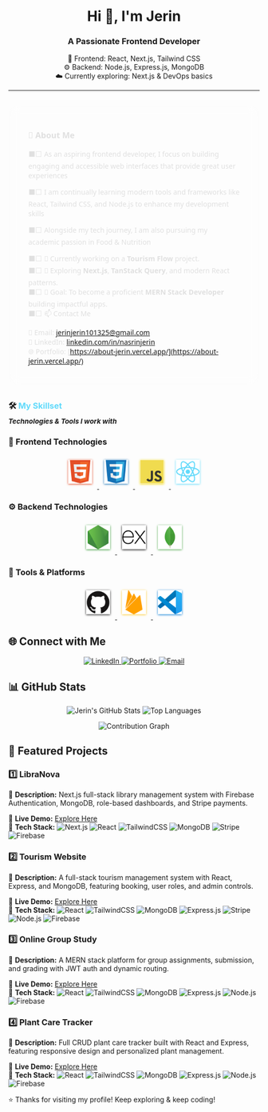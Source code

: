 <h1 align="center">Hi 👋, I'm Jerin</h1>
<h3 align="center">A Passionate Frontend Developer</h3>

<p align="center">
  🚀 Frontend: React, Next.js, Tailwind CSS <br/>
  ⚙️ Backend: Node.js, Express.js, MongoDB <br/>
  ☁️ Currently exploring: Next.js & DevOps basics
</p>

<hr/>


<!-- About Me Section with glassmorphism card style -->

<div style="
  background: rgba(255, 255, 255, 0.1);
  backdrop-filter: blur(10px);
  -webkit-backdrop-filter: blur(10px);
  border-radius: 20px;
  padding: 25px 40px;
  max-width: 900px;
  margin: 30px auto;
  color: #e0e0e0;
  font-family: 'Segoe UI', Tahoma, Geneva, Verdana, sans-serif;
">

### 💫 About Me  

⬛⬜ As an aspiring frontend developer, I focus on building engaging and accessible web interfaces that provide great user experiences  

⬛⬜ I am continually learning modern tools and frameworks like React, Tailwind CSS, and Node.js to enhance my development skills  

⬛⬜ Alongside my tech journey, I am also pursuing my academic passion in Food & Nutrition


⬛⬜ 🔭 Currently working on a **Tourism Flow** project.  
⬛⬜ 🌱 Exploring **Next.js**, **TanStack Query**, and modern React patterns.  
⬛⬜ 🎯 Goal: To become a proficient **MERN Stack Developer** building impactful apps.  
⬛⬜ 📫 Contact Me

📧 Email: jerinjerin101325@gmail.com  
🔗 LinkedIn: [linkedin.com/in/nasrinjerin](https://www.linkedin.com/in/nasrinjerin)  
🌐 Portfolio: [https://about-jerin.vercel.app/](https://about-jerin.vercel.app/)

</div>

### 🛠 <span style="color:#61dafb;">My Skillset</span> <br/><sub><i>Technologies & Tools I work with</i></sub>

### 🎨 Frontend Technologies  
<div align="center" style="margin-bottom:20px;">

<a href="https://developer.mozilla.org/en-US/docs/Web/HTML" title="HTML5" target="_blank" rel="noopener noreferrer">
  <img src="https://raw.githubusercontent.com/devicons/devicon/master/icons/html5/html5-original.svg" alt="HTML5" width="48" height="48" style="margin:10px; filter: drop-shadow(0 1px 2px #e44d26);" />
</a>

<a href="https://developer.mozilla.org/en-US/docs/Web/CSS" title="CSS3" target="_blank" rel="noopener noreferrer">
  <img src="https://raw.githubusercontent.com/devicons/devicon/master/icons/css3/css3-original.svg" alt="CSS3" width="48" height="48" style="margin:10px; filter: drop-shadow(0 1px 2px #1572b6);" />
</a>

<a href="https://developer.mozilla.org/en-US/docs/Web/JavaScript" title="JavaScript" target="_blank" rel="noopener noreferrer">
  <img src="https://raw.githubusercontent.com/devicons/devicon/master/icons/javascript/javascript-original.svg" alt="JavaScript" width="48" height="48" style="margin:10px; filter: drop-shadow(0 1px 2px #f7df1e);" />
</a>

<a href="https://reactjs.org/" title="React" target="_blank" rel="noopener noreferrer">
  <img src="https://raw.githubusercontent.com/devicons/devicon/master/icons/react/react-original.svg" alt="React" width="48" height="48" style="margin:10px; filter: drop-shadow(0 1px 2px #61dafb);" />
</a>

</div>

### ⚙️ Backend Technologies  
<div align="center" style="margin-bottom:20px;">

<a href="https://nodejs.org/" title="Node.js" target="_blank" rel="noopener noreferrer">
  <img src="https://raw.githubusercontent.com/devicons/devicon/master/icons/nodejs/nodejs-original.svg" alt="Node.js" width="48" height="48" style="margin:10px; filter: drop-shadow(0 1px 2px #339933);" />
</a>

<a href="https://expressjs.com/" title="Express.js" target="_blank" rel="noopener noreferrer">
  <img src="https://raw.githubusercontent.com/devicons/devicon/master/icons/express/express-original.svg" alt="Express.js" width="48" height="48" style="margin:10px; filter: drop-shadow(0 1px 2px #000000);" />
</a>

<a href="https://www.mongodb.com/" title="MongoDB" target="_blank" rel="noopener noreferrer">
  <img src="https://raw.githubusercontent.com/devicons/devicon/master/icons/mongodb/mongodb-original.svg" alt="MongoDB" width="48" height="48" style="margin:10px; filter: drop-shadow(0 1px 2px #4ea94b);" />
</a>

</div>

### 🔧 Tools & Platforms  
<div align="center">
<a href="https://github.com/" title="GitHub" target="_blank" rel="noopener noreferrer">
  <img src="https://raw.githubusercontent.com/devicons/devicon/master/icons/github/github-original.svg" alt="GitHub" width="48" height="48" style="margin:10px; filter: drop-shadow(0 1px 2px #181717);" />
</a>

<a href="https://firebase.google.com/" title="Firebase" target="_blank" rel="noopener noreferrer">
  <img src="https://raw.githubusercontent.com/devicons/devicon/master/icons/firebase/firebase-plain.svg" alt="Firebase" width="48" height="48" style="margin:10px; filter: drop-shadow(0 1px 2px #ffca28);" />
</a>

<a href="https://code.visualstudio.com/" title="VS Code" target="_blank" rel="noopener noreferrer">
  <img src="https://raw.githubusercontent.com/devicons/devicon/master/icons/vscode/vscode-original.svg" alt="VS Code" width="48" height="48" style="margin:10px; filter: drop-shadow(0 1px 2px #0078d4);" />
</a>

</div>

## 🌐 Connect with Me  
<p align="center">
  <a href="https://www.linkedin.com/in/nasrinjerin" target="_blank" rel="noopener noreferrer">
    <img alt="LinkedIn" src="https://img.shields.io/badge/LinkedIn-0A66C2?style=for-the-badge&logo=linkedin&logoColor=white" />
  </a>
  <a href="https://about-jerin.vercel.app/" target="_blank" rel="noopener noreferrer">
    <img alt="Portfolio" src="https://img.shields.io/badge/Portfolio-FF7139?style=for-the-badge&logo=firefox&logoColor=white" />
  </a>
  <a href="mailto:jerinjerin101325@gmail.com" target="_blank" rel="noopener noreferrer">
    <img alt="Email" src="https://img.shields.io/badge/Email-D14836?style=for-the-badge&logo=gmail&logoColor=white" />
  </a>
</p>

## 📊 GitHub Stats  

<p align="center">
  <img src="https://github-readme-stats.vercel.app/api?username=JerinOnTheXplore&show_icons=true&theme=tokyonight" alt="Jerin's GitHub Stats" height="160" />
  <img src="https://github-readme-stats.vercel.app/api/top-langs/?username=JerinOnTheXplore&layout=compact&theme=tokyonight" alt="Top Languages" height="160" />
</p>

<p align="center">
  <img src="https://activity-graph.vercel.app/graph?username=JerinOnTheXplore&theme=react-dark&area=true" alt="Contribution Graph" height="160" />
</p>



## 📌 Featured Projects
### 1️⃣ LibraNova  
🔹 **Description:** Next.js full-stack library management system with Firebase Authentication, MongoDB, role-based dashboards, and Stripe payments.  

🔹 **Live Demo:** [Explore Here](https://libra-nova-next-js-project.vercel.app/)  
🔹 **Tech Stack:** ![Next.js](https://img.shields.io/badge/Next.js-1A1A1A?style=flat-square&logo=nextdotjs&logoColor=000000)
 ![React](https://img.shields.io/badge/React-61DAFB?style=flat-square&logo=react&logoColor=white) ![TailwindCSS](https://img.shields.io/badge/Tailwind_CSS-38B2AC?style=flat-square&logo=tailwind-css&logoColor=white) ![MongoDB](https://img.shields.io/badge/MongoDB-4EA94B?style=flat-square&logo=mongodb&logoColor=white)
 ![Stripe](https://img.shields.io/badge/Stripe-635BFF?style=flat-square&logo=stripe&logoColor=white)
 ![Firebase](https://img.shields.io/badge/Firebase-FFCA28?style=flat-square&logo=firebase&logoColor=black)

### 2️⃣ Tourism Website  
🔹 **Description:** A full-stack tourism management system with React, Express, and MongoDB, featuring booking, user roles, and admin controls. 

🔹 **Live Demo:** [Explore Here](https://tourism-flow.web.app)  
🔹 **Tech Stack:** ![React](https://img.shields.io/badge/React-61DAFB?style=flat-square&logo=react&logoColor=white) ![TailwindCSS](https://img.shields.io/badge/Tailwind_CSS-38B2AC?style=flat-square&logo=tailwind-css&logoColor=white) ![MongoDB](https://img.shields.io/badge/MongoDB-4EA94B?style=flat-square&logo=mongodb&logoColor=white)
 ![Express.js](https://img.shields.io/badge/Express.js-000000?style=flat-square&logo=express&logoColor=white) ![Stripe](https://img.shields.io/badge/Stripe-635BFF?style=flat-square&logo=stripe&logoColor=white)
![Node.js](https://img.shields.io/badge/Node.js-339933?style=flat-square&logo=node.js&logoColor=white)
 ![Firebase](https://img.shields.io/badge/Firebase-FFCA28?style=flat-square&logo=firebase&logoColor=black)

### 3️⃣ Online Group Study 
🔹 **Description:** A MERN stack platform for group assignments, submission, and grading with JWT auth and dynamic routing. 

🔹 **Live Demo:** [Explore Here](https://online-group-study-e3eaf.web.app)  
🔹 **Tech Stack:** ![React](https://img.shields.io/badge/React-61DAFB?style=flat-square&logo=react&logoColor=white) ![TailwindCSS](https://img.shields.io/badge/Tailwind_CSS-38B2AC?style=flat-square&logo=tailwind-css&logoColor=white) ![MongoDB](https://img.shields.io/badge/MongoDB-4EA94B?style=flat-square&logo=mongodb&logoColor=white) ![Express.js](https://img.shields.io/badge/Express.js-000000?style=flat-square&logo=express&logoColor=white) ![Node.js](https://img.shields.io/badge/Node.js-339933?style=flat-square&logo=node.js&logoColor=white) ![Firebase](https://img.shields.io/badge/Firebase-FFCA28?style=flat-square&logo=firebase&logoColor=black)


### 4️⃣ Plant Care Tracker  
🔹 **Description:** Full CRUD plant care tracker built with React and Express, featuring responsive design and personalized plant management.

🔹 **Live Demo:** [Explore Here](https://plant-care-tracker-80dfe.web.app)  
🔹 **Tech Stack:** ![React](https://img.shields.io/badge/React-61DAFB?style=flat-square&logo=react&logoColor=white) ![TailwindCSS](https://img.shields.io/badge/Tailwind_CSS-38B2AC?style=flat-square&logo=tailwind-css&logoColor=white) ![MongoDB](https://img.shields.io/badge/MongoDB-4EA94B?style=flat-square&logo=mongodb&logoColor=white) ![Express.js](https://img.shields.io/badge/Express.js-000000?style=flat-square&logo=express&logoColor=white) ![Node.js](https://img.shields.io/badge/Node.js-339933?style=flat-square&logo=node.js&logoColor=white)
 ![Firebase](https://img.shields.io/badge/Firebase-FFCA28?style=flat-square&logo=firebase&logoColor=black)


⭐ Thanks for visiting my profile! Keep exploring & keep coding! 
